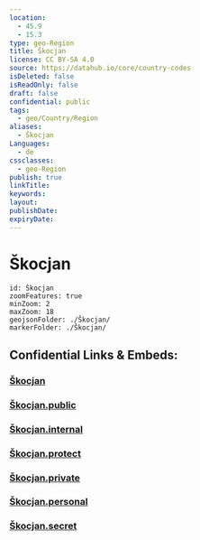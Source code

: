```yaml
---
location:
  - 45.9
  - 15.3
type: geo-Region
title: Škocjan
license: CC BY-SA 4.0
source: https://datahub.io/core/country-codes
isDeleted: false
isReadOnly: false
draft: false
confidential: public
tags:
  - geo/Country/Region
aliases:
  - Škocjan
Languages:
  - de
cssclasses:
  - geo-Region
publish: true
linkTitle:
keywords:
layout:
publishDate:
expiryDate:
---
```


# Škocjan

```leaflet
id: Škocjan
zoomFeatures: true 
minZoom: 2 
maxZoom: 18
geojsonFolder: ./Škocjan/
markerFolder: ./Škocjan/
```


## Confidential Links & Embeds: 

### [Škocjan](/_Standards/Earth/Continent/Europe/Europe~Central/Slovenia/Regions~Slovenia/Jugovzhodna_Slovenija/counties~Jugovzhodna_Slovenija/Škocjan.md) 

### [Škocjan.public](/_public/Earth/Continent/Europe/Europe~Central/Slovenia/Regions~Slovenia/Jugovzhodna_Slovenija/counties~Jugovzhodna_Slovenija/Škocjan.public.md) 

### [Škocjan.internal](/_internal/Earth/Continent/Europe/Europe~Central/Slovenia/Regions~Slovenia/Jugovzhodna_Slovenija/counties~Jugovzhodna_Slovenija/Škocjan.internal.md) 

### [Škocjan.protect](/_protect/Earth/Continent/Europe/Europe~Central/Slovenia/Regions~Slovenia/Jugovzhodna_Slovenija/counties~Jugovzhodna_Slovenija/Škocjan.protect.md) 

### [Škocjan.private](/_private/Earth/Continent/Europe/Europe~Central/Slovenia/Regions~Slovenia/Jugovzhodna_Slovenija/counties~Jugovzhodna_Slovenija/Škocjan.private.md) 

### [Škocjan.personal](/_personal/Earth/Continent/Europe/Europe~Central/Slovenia/Regions~Slovenia/Jugovzhodna_Slovenija/counties~Jugovzhodna_Slovenija/Škocjan.personal.md) 

### [Škocjan.secret](/_secret/Earth/Continent/Europe/Europe~Central/Slovenia/Regions~Slovenia/Jugovzhodna_Slovenija/counties~Jugovzhodna_Slovenija/Škocjan.secret.md)

